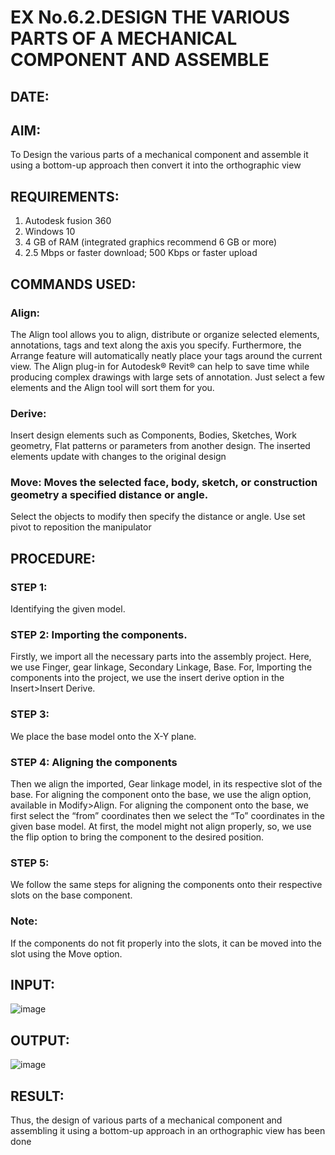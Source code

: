 # EX No.6.2.DESIGN THE VARIOUS PARTS OF A MECHANICAL COMPONENT AND ASSEMBLE
## DATE:

## AIM: 
To Design the various parts of a mechanical component and assemble it using a bottom-up approach then convert it into the orthographic view

## REQUIREMENTS: 
1. Autodesk fusion 360
2. Windows 10
3. 4 GB of RAM (integrated graphics recommend 6 GB or more)
4. 2.5 Mbps or faster download; 500 Kbps or faster upload 

## COMMANDS USED:
### Align: 
The Align tool allows you to align, distribute or organize selected elements, annotations, tags and text along the axis you specify. Furthermore, the Arrange feature will automatically neatly place your tags around the current view.
The Align plug-in for Autodesk® Revit® can help to save time while producing complex drawings with large sets of annotation.
Just select a few elements and the Align tool will sort them for you.

### Derive:
Insert design elements such as Components, Bodies, Sketches, Work geometry, Flat patterns or parameters from another design.
The inserted elements update with changes to the original design

### Move: Moves the selected face, body, sketch, or construction geometry a specified distance or angle.
Select the objects to modify then specify the distance or angle. Use set pivot to reposition the manipulator

## PROCEDURE:
### STEP 1: 
 Identifying the given model.

### STEP 2: Importing the components.
Firstly, we import all the necessary parts into the assembly project. Here, we use Finger, gear linkage, Secondary Linkage, Base. For, Importing the components into the project, we use the insert derive option in the Insert>Insert Derive.

### STEP 3: 
We place the base model onto the X-Y plane.

### STEP 4: Aligning the components
Then we align the imported, Gear linkage model, in its respective slot of the base.
For aligning the component onto the base, we use the align option, available in Modify>Align.
For aligning the component onto the base, we first select the “from” coordinates then we select the “To” coordinates in the given base model. At first, the model might not align properly, so, we use the flip option to bring the component to the desired position.

### STEP 5: 
We follow the same steps for aligning the components onto their respective      slots on the base component.

### Note: 
If the components do not fit properly into the slots, it can be moved into the slot using the Move option.

## INPUT: 
![image](https://user-images.githubusercontent.com/113594316/199641859-1ebade5e-7bb4-4047-aa4b-89ae1d934ba0.png)

## OUTPUT:
![image](https://github.com/guru14789/EX-No.6.2.-DESIGN-THE-VARIOUS-PARTS-OF-A-MECHANICAL-COMPONENT-AND-ASSEMBLE/assets/151705853/3a607d19-8401-48a5-87d5-d4186ea98270)


## RESULT:
Thus, the design of various parts of a mechanical component and assembling it using a bottom-up approach in an orthographic view has been done
